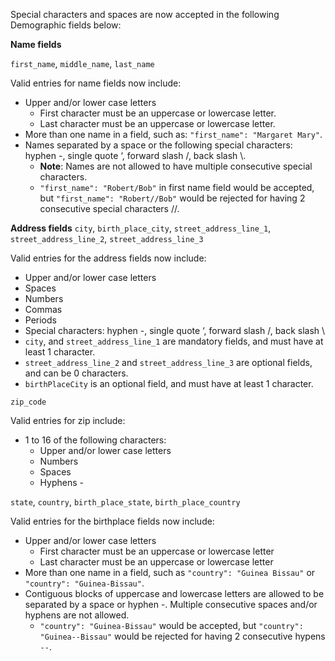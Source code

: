 Special characters and spaces are now accepted in the following Demographic fields below:

**Name fields**

`first_name`, `middle_name`, `last_name`

Valid entries for name fields now include:
* Upper and/or lower case letters
  * First character must be an uppercase or lowercase letter.
  * Last character must be an uppercase or lowercase letter.
* More than one name in a field, such as: `"first_name": "Margaret Mary"`.
* Names separated by a space or the following special characters: hyphen -, single quote ‘, forward slash /, back slash \\. 
  * **Note**: Names are not allowed to have multiple consecutive special characters.
  * `"first_name": "Robert/Bob"` in first name field would be accepted, but `"first_name": "Robert//Bob"` would be rejected for having 2 consecutive special characters //.
    
**Address fields**
`city`, `birth_place_city`, `street_address_line_1`, `street_address_line_2`, `street_address_line_3`

Valid entries for the address fields now include:
* Upper and/or lower case letters
* Spaces
* Numbers
* Commas
* Periods
* Special characters: hyphen -, single quote ‘, forward slash /, back slash \\
* `city`, and `street_address_line_1` are mandatory fields, and must have at least 1 character.
* `street_address_line_2` and `street_address_line_3` are optional fields, and can be 0 characters.
* `birthPlaceCity` is an optional field, and must have at least 1 character.

`zip_code`

Valid entries for zip include:
* 1 to 16 of the following characters:
  * Upper and/or lower case letters
  * Numbers
  * Spaces
  * Hyphens -

`state`, `country`, `birth_place_state`, `birth_place_country`

Valid entries for the birthplace fields now include:
* Upper and/or lower case letters
  * First character must be an uppercase or lowercase letter
  * Last character must be an uppercase or lowercase letter
* More than one name in a field, such as `"country": "Guinea Bissau"` or `"country": "Guinea-Bissau"`.
* Contiguous blocks of uppercase and lowercase letters are allowed to be separated by a space or hyphen -. Multiple consecutive spaces and/or hyphens are not allowed.
    * `"country": "Guinea-Bissau"` would be accepted, but `"country": "Guinea--Bissau"` would be rejected for having 2 consecutive hypens `--`.

